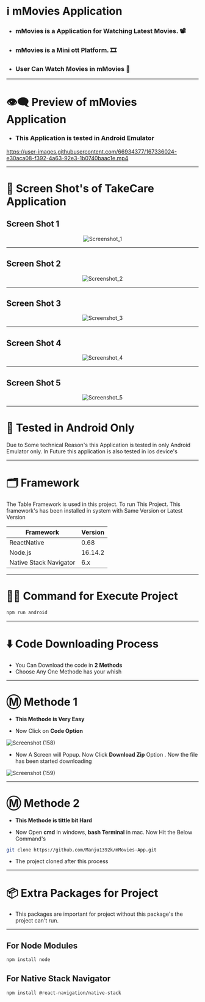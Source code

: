 # ℹ️ mMovies Application

* ### mMovies is a Application for Watching Latest Movies. 📽️
* ### mMovies is a Mini ott Platform. 🎞️
* ### User Can Watch Movies in mMovies 🍿

---

# 👁️‍🗨️ Preview of mMovies Application 

* ### This Application is tested in Android Emulator

https://user-images.githubusercontent.com/66934377/167336024-e30aca08-f392-4a63-92e3-1b0740baac1e.mp4

---

# 📱 Screen Shot's of TakeCare Application

## Screen Shot 1

<div align='center'>
 
 ![Screenshot_1](https://user-images.githubusercontent.com/66934377/167336102-90c551f9-639f-401f-8b80-9fe3461ef255.png)

  </div>

---

## Screen Shot 2

<div align='center'>
 
![Screenshot_2](https://user-images.githubusercontent.com/66934377/167336145-fc38cf46-433f-4d77-85a5-586449d4911b.png)

  </div>

---

## Screen Shot 3

<div align='center'>

  ![Screenshot_3](https://user-images.githubusercontent.com/66934377/167336168-d4f3aa03-3549-452b-bac6-ceb34d5a240e.png)

  </div>

---

## Screen Shot 4

<div align='center'>
  
![Screenshot_4](https://user-images.githubusercontent.com/66934377/167336186-5684e7c1-b980-4fe0-ad03-6fab278e6927.png)

  </div>

---

## Screen Shot 5

<div align='center'>
  
![Screenshot_5](https://user-images.githubusercontent.com/66934377/167336197-aa7e8e35-3442-4d59-bd64-92c49b24327a.png)

  </div>

---

# 🤳 Tested in Android Only

Due to Some technical Reason's this Application is tested in only Android Emulator only. In Future this application is also tested in ios device's

---

# 🗂️ Framework 

The Table Framework is used in this project. To run This Project. This framework's has been installed in system with Same Version or Latest Version

| Framework  | Version |
| ------------- | ------------- |
| ReactNative  | 0.68  |
| Node.js  | 16.14.2  |
| Native Stack Navigator  | 6.x  |

---

# 👨‍💻 Command for Execute Project

```bash
npm run android
```

---

# ⬇️ Code Downloading Process

* You Can Download the code in **2 Methods**
* Choose Any One Methode has your whish

---

# Ⓜ️ Methode 1

* **This Methode is Very Easy**

* Now Click on __Code Option__

![Screenshot (158)](https://user-images.githubusercontent.com/66934377/164152919-f2854829-535d-4227-9c2f-031f8051f6ac.png)

* Now A Screen will Popup. Now Click **Download Zip** Option . Now the file has been started downloading 

![Screenshot (159)](https://user-images.githubusercontent.com/66934377/164153128-b64e85a2-e40c-4457-9835-a749ac79acd6.png)

---

# Ⓜ️ Methode 2

* **This Methode is tittle bit Hard**

* Now Open **cmd** in windows, **bash Terminal** in mac. Now Hit the Below Command's

```bash
git clone https://github.com/Manju1392k/mMovies-App.git
```

* The project cloned after this process

---

# 📦 Extra Packages for Project

* This packages are important for project without this package's the project can't run.

---
## For Node Modules
```bash
npm install node
```

## For Native Stack Navigator
```bash
npm install @react-navigation/native-stack
```


